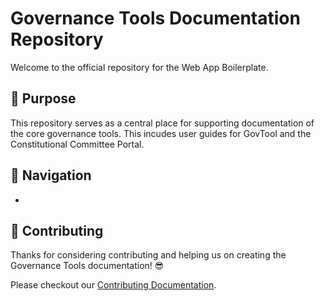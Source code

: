 # Governance Tools Documentation Repository

Welcome to the official repository for the Web App Boilerplate.

## 🌄 Purpose

This repository serves as a central place for supporting documentation of the core governance tools.
This incudes user guides for GovTool and the Constitutional Committee Portal.

## 📍 Navigation

- []()


## 🤝 Contributing

Thanks for considering contributing and helping us on creating the Governance Tools documentation! 😎

Please checkout our [Contributing Documentation](./CONTRIBUTING.md).

